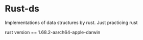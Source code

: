 # Rust-ds
Implementations of data structures by rust. Just practicing rust

rust version == 1.68.2-aarch64-apple-darwin
